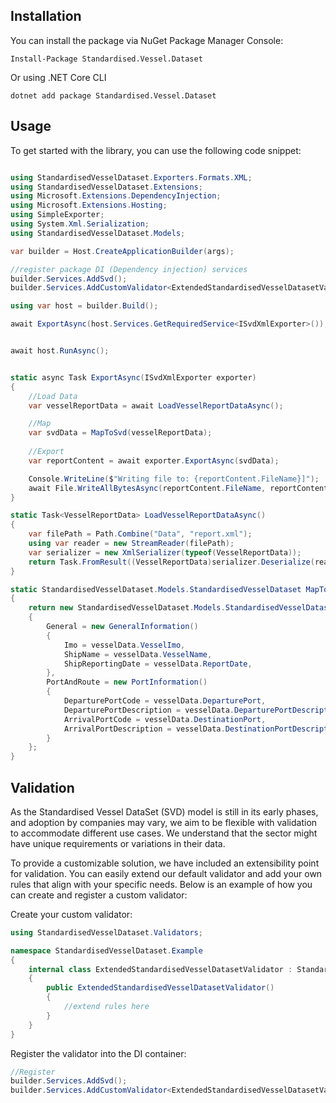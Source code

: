 ## Installation

You can install the package via NuGet Package Manager Console:

```shell
Install-Package Standardised.Vessel.Dataset
```

Or using .NET Core CLI

```shell
dotnet add package Standardised.Vessel.Dataset
```

## Usage
To get started with the library, you can use the following code snippet:

```c#

using StandardisedVesselDataset.Exporters.Formats.XML;
using StandardisedVesselDataset.Extensions;
using Microsoft.Extensions.DependencyInjection;
using Microsoft.Extensions.Hosting;
using SimpleExporter;
using System.Xml.Serialization;
using StandardisedVesselDataset.Models;

var builder = Host.CreateApplicationBuilder(args);

//register package DI (Dependency injection) services
builder.Services.AddSvd();
builder.Services.AddCustomValidator<ExtendedStandardisedVesselDatasetValidator>();

using var host = builder.Build();

await ExportAsync(host.Services.GetRequiredService<ISvdXmlExporter>());


await host.RunAsync();


static async Task ExportAsync(ISvdXmlExporter exporter)
{
    //Load Data
    var vesselReportData = await LoadVesselReportDataAsync();

    //Map
    var svdData = MapToSvd(vesselReportData);
    
    //Export
    var reportContent = await exporter.ExportAsync(svdData);

    Console.WriteLine($"Writing file to: {reportContent.FileName}]");
    await File.WriteAllBytesAsync(reportContent.FileName, reportContent.Content);
}

static Task<VesselReportData> LoadVesselReportDataAsync()
{
    var filePath = Path.Combine("Data", "report.xml");
    using var reader = new StreamReader(filePath);
    var serializer = new XmlSerializer(typeof(VesselReportData));
    return Task.FromResult((VesselReportData)serializer.Deserialize(reader));
}

static StandardisedVesselDataset.Models.StandardisedVesselDataset MapToSvd(VesselReportData vesselData)
{
    return new StandardisedVesselDataset.Models.StandardisedVesselDataset()
    {
        General = new GeneralInformation()
        {
            Imo = vesselData.VesselImo,
            ShipName = vesselData.VesselName,
            ShipReportingDate = vesselData.ReportDate,
        },
        PortAndRoute = new PortInformation()
        {
            DeparturePortCode = vesselData.DeparturePort,
            DeparturePortDescription = vesselData.DeparturePortDescriptiopn,
            ArrivalPortCode = vesselData.DestinationPort,
            ArrivalPortDescription = vesselData.DestinationPortDescription
        }
    };
}
```
## Validation

As the Standardised Vessel DataSet (SVD) model is still in its early phases, and adoption by companies may vary, we aim to be flexible with validation to accommodate different use cases. We understand that the sector might have unique requirements or variations in their data.

To provide a customizable solution, we have included an extensibility point for validation. You can easily extend our default validator and add your own rules that align with your specific needs. Below is an example of how you can create and register a custom validator:

Create your custom validator:

```csharp
using StandardisedVesselDataset.Validators;

namespace StandardisedVesselDataset.Example
{
    internal class ExtendedStandardisedVesselDatasetValidator : StandardisedVesselDatasetValidator
    {
        public ExtendedStandardisedVesselDatasetValidator()
        {
            //extend rules here
        }
    }
}
```
Register the validator into the DI container:

```csharp
//Register
builder.Services.AddSvd();
builder.Services.AddCustomValidator<ExtendedStandardisedVesselDatasetValidator>();
```
